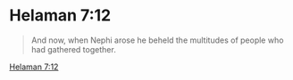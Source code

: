 # Helaman 7:12

> And now, when Nephi arose he beheld the multitudes of people who had gathered together.

[Helaman 7:12](https://www.churchofjesuschrist.org/study/scriptures/bofm/hel/7?lang=eng&id=p12#p12)


